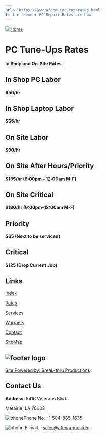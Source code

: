 ```yaml
---
url: 'https://www.afcom-inc.com/rates.html'
title: 'Kenner PC Repair Rates are Low'
---
```


[![Home](https://www.afcom-inc.com/images/logo1.png)](https://www.afcom-inc.com/index.html)

# PC Tune-Ups Rates

#### In Shop and On-Site Rates

## In Shop PC Labor

#### $50/hr

## In Shop Laptop Labor

#### $65/hr

## On Site Labor

#### $90/hr

## On Site After Hours/Priority

#### $135/hr (6:00pm – 12:00am M-F)

## On Site Critical

#### $180/hr (6:00pm–12:00am M-F)

## Priority

#### $65 (Next to be serviced)

## Critical

#### $125 (Drop Current Job)

## Links

[Index](https://www.afcom-inc.com/index.html)

[Rates](https://www.afcom-inc.com/rates.html)

[Services](https://www.afcom-inc.com/services.html)

[Warranty](https://www.afcom-inc.com/warranty.html)

[Contact](https://www.afcom-inc.com/contact.html)

[SiteMap](https://www.afcom-inc.com/sitemap.html)

## ![footer logo](https://www.afcom-inc.com/images/footer-logo1.png)

[Site Powered by: Break-thru Productions](https://www.afcom-inc.com/index.html)

## Contact Us

**Address**: 5416 Veterans Blvd.

Metairie, LA 70003

![phone](https://www.afcom-inc.com/images/phone.png)Phone No. : 1 504-885-1635

![phone](https://www.afcom-inc.com/images/message.png) E-mail. :
[sales@afcom-inc.com](mailto:sales@afcom-inc.com)
